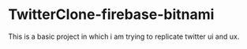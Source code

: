 # TwitterClone-firebase-bitnami
This is a basic project in which i am trying to replicate twitter ui and ux.
